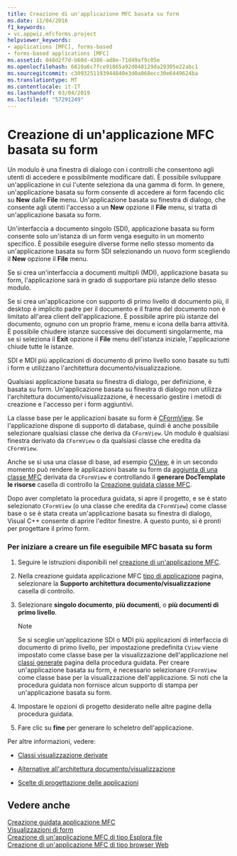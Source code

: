```yaml
---
title: Creazione di un'applicazione MFC basata su form
ms.date: 11/04/2016
f1_keywords:
- vc.appwiz.mfcforms.project
helpviewer_keywords:
- applications [MFC], forms-based
- forms-based applications [MFC]
ms.assetid: 048d2f7d-b60d-4386-ad8e-71d49af9c05e
ms.openlocfilehash: 6810a6c7fce91865a92d048129da29305e22abc1
ms.sourcegitcommit: c3093251193944840e3d0a068ecc30e6449624ba
ms.translationtype: MT
ms.contentlocale: it-IT
ms.lasthandoff: 03/04/2019
ms.locfileid: "57291249"
---
```

# <a name="creating-a-forms-based-mfc-application"></a>Creazione di un'applicazione MFC basata su form

Un modulo è una finestra di dialogo con i controlli che consentono agli utenti di accedere e possibilmente modificare dati. È possibile sviluppare un'applicazione in cui l'utente seleziona da una gamma di form. In genere, un'applicazione basata su form consente di accedere ai form facendo clic su **New** dalle **File** menu. Un'applicazione basata su finestra di dialogo, che consente agli utenti l'accesso a un **New** opzione il **File** menu, si tratta di un'applicazione basata su form.

Un'interfaccia a documento singolo (SDI), applicazione basata su form consente solo un'istanza di un form venga eseguito in un momento specifico. È possibile eseguire diverse forme nello stesso momento da un'applicazione basata su form SDI selezionando un nuovo form scegliendo il **New** opzione il **File** menu.

Se si crea un'interfaccia a documenti multipli (MDI), applicazione basata su form, l'applicazione sarà in grado di supportare più istanze dello stesso modulo.

Se si crea un'applicazione con supporto di primo livello di documento più, il desktop è implicito padre per il documento e il frame del documento non è limitato all'area client dell'applicazione. È possibile aprire più istanze del documento, ognuno con un proprio frame, menu e icona della barra attività. È possibile chiudere istanze successive dei documenti singolarmente, ma se si seleziona il **Exit** opzione il **File** menu dell'istanza iniziale, l'applicazione chiude tutte le istanze.

SDI e MDI più applicazioni di documento di primo livello sono basate su tutti i form e utilizzano l'architettura documento/visualizzazione.

Qualsiasi applicazione basata su finestra di dialogo, per definizione, è basata su form. Un'applicazione basata su finestra di dialogo non utilizza l'architettura documento/visualizzazione, è necessario gestire i metodi di creazione e l'accesso per i form aggiuntivi.

La classe base per le applicazioni basate su form è [CFormView](../../mfc/reference/cformview-class.md). Se l'applicazione dispone di supporto di database, quindi è anche possibile selezionare qualsiasi classe che deriva da `CFormView`. Un modulo è qualsiasi finestra derivato da `CFormView` o da qualsiasi classe che eredita da `CFormView`.

Anche se si usa una classe di base, ad esempio [CView](../../mfc/reference/cview-class.md), è in un secondo momento può rendere le applicazioni basate su form da [aggiunta di una classe MFC](../../mfc/reference/adding-an-mfc-class.md) derivata da `CFormView` e controllando il **generare DocTemplate le risorse** casella di controllo la [Creazione guidata classe MFC](../../mfc/reference/document-template-strings-mfc-add-class-wizard.md).

Dopo aver completato la procedura guidata, si apre il progetto, e se è stato selezionato `CFormView` (o una classe che eredita da `CFormView`) come classe base o se è stata creata un'applicazione basata su finestra di dialogo, Visual C++ consente di aprire l'editor finestre. A questo punto, si è pronti per progettare il primo form.

### <a name="to-begin-creating-a-forms-based-mfc-executable"></a>Per iniziare a creare un file eseguibile MFC basata su form

1. Seguire le istruzioni disponibili nel [creazione di un'applicazione MFC](../../mfc/reference/creating-an-mfc-application.md).

1. Nella creazione guidata applicazione MFC [tipo di applicazione](../../mfc/reference/application-type-mfc-application-wizard.md) pagina, selezionare la **Supporto architettura documento/visualizzazione** casella di controllo.

1. Selezionare **singolo documento**, **più documenti**, o **più documenti di primo livello**.

    > [!NOTE]
    >  Se si sceglie un'applicazione SDI o MDI più applicazioni di interfaccia di documento di primo livello, per impostazione predefinita `CView` viene impostato come classe base per la visualizzazione dell'applicazione nel [classi generate](../../mfc/reference/generated-classes-mfc-application-wizard.md) pagina della procedura guidata. Per creare un'applicazione basata su form, è necessario selezionare `CFormView` come classe base per la visualizzazione dell'applicazione. Si noti che la procedura guidata non fornisce alcun supporto di stampa per un'applicazione basata su form.

1. Impostare le opzioni di progetto desiderato nelle altre pagine della procedura guidata.

1. Fare clic su **fine** per generare lo scheletro dell'applicazione.

Per altre informazioni, vedere:

- [Classi visualizzazione derivate](../../mfc/derived-view-classes-available-in-mfc.md)

- [Alternative all'architettura documento/visualizzazione](../../mfc/alternatives-to-the-document-view-architecture.md)

- [Scelte di progettazione delle applicazioni](../../mfc/application-design-choices.md)

## <a name="see-also"></a>Vedere anche

[Creazione guidata applicazione MFC](../../mfc/reference/mfc-application-wizard.md)<br/>
[Visualizzazioni di form](../../mfc/form-views-mfc.md)<br/>
[Creazione di un'applicazione MFC di tipo Esplora file](../../mfc/reference/creating-a-file-explorer-style-mfc-application.md)<br/>
[Creazione di un'applicazione MFC di tipo browser Web](../../mfc/reference/creating-a-web-browser-style-mfc-application.md)
